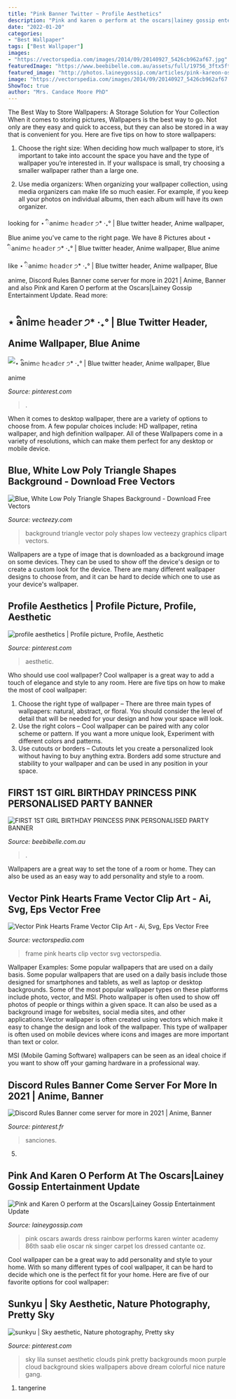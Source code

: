 ```yaml
---
title: "Pink Banner Twitter ~ Profile Aesthetics"
description: "Pink and karen o perform at the oscars|lainey gossip entertainment update"
date: "2022-01-20"
categories:
- "Best Wallpaper"
tags: ["Best Wallpaper"]
images:
- "https://vectorspedia.com/images/2014/09/20140927_5426cb962af67.jpg"
featuredImage: "https://www.beebibelle.com.au/assets/full/19756_3ftx5ft.jpg?20210412141216"
featured_image: "http://photos.laineygossip.com/articles/pink-kareon-oscars-2014-03mar14-03.jpg"
image: "https://vectorspedia.com/images/2014/09/20140927_5426cb962af67.jpg"
ShowToc: true
author: "Mrs. Candace Moore PhD"
---
```



The Best Way to Store Wallpapers: A Storage Solution for Your Collection
When it comes to storing pictures, Wallpapers is the best way to go. Not only are they easy and quick to access, but they can also be stored in a way that is convenient for you. Here are five tips on how to store wallpapers:
1) Choose the right size: When deciding how much wallpaper to store, it’s important to take into account the space you have and the type of wallpaper you’re interested in. If your wallspace is small, try choosing a smaller wallpaper rather than a large one.

2) Use media organizers: When organizing your wallpaper collection, using media organizers can make life so much easier. For example, if you keep all your photos on individual albums, then each album will have its own organizer.

	

		
looking for ⋆ ི𝖺𝗇𝗂𝗆𝚎 𝗁𝚎𝖺𝖽𝚎𝗋 ੭* ‧₊° | Blue twitter header, Anime wallpaper, Blue anime you've came to the right page. We have 8 Pictures about ⋆ ི𝖺𝗇𝗂𝗆𝚎 𝗁𝚎𝖺𝖽𝚎𝗋 ੭* ‧₊° | Blue twitter header, Anime wallpaper, Blue anime like ⋆ ི𝖺𝗇𝗂𝗆𝚎 𝗁𝚎𝖺𝖽𝚎𝗋 ੭* ‧₊° | Blue twitter header, Anime wallpaper, Blue anime, Discord Rules Banner come server for more in 2021 | Anime, Banner and also Pink and Karen O perform at the Oscars|Lainey Gossip Entertainment Update. Read more:
		
    
## ⋆ ི𝖺𝗇𝗂𝗆𝚎 𝗁𝚎𝖺𝖽𝚎𝗋 ੭* ‧₊° | Blue Twitter Header, Anime Wallpaper, Blue Anime

<img loading=lazy src="https://i.pinimg.com/736x/02/e5/78/02e578d6003bc827caa60e6c408796cb.jpg" onerror="this.onerror=null;this.src='https://tse1.mm.bing.net/th?id=OIP.civmSQofmb5F4pefjYziuAHaDJ&amp;pid=15.1';" alt="⋆ ི𝖺𝗇𝗂𝗆𝚎 𝗁𝚎𝖺𝖽𝚎𝗋 ੭* ‧₊° | Blue twitter header, Anime wallpaper, Blue anime">

_Source: pinterest.com_

>. 

	

When it comes to desktop wallpaper, there are a variety of options to choose from. A few popular choices include: HD wallpaper, retina wallpaper, and high definition wallpaper. All of these Wallpapers come in a variety of resolutions, which can make them perfect for any desktop or mobile device. 

    
## Blue, White Low Poly Triangle Shapes Background - Download Free Vectors

<img loading=lazy src="https://static.vecteezy.com/system/resources/previews/001/255/597/original/blue-white-low-poly-triangle-shapes-background-vector.jpg" onerror="this.onerror=null;this.src='https://tse1.mm.bing.net/th?id=OIP.g928P7qkd7AiQn-kcOfLmgHaFL&amp;pid=15.1';" alt="Blue, White Low Poly Triangle Shapes Background - Download Free Vectors">

_Source: vecteezy.com_

>background triangle vector poly shapes low vecteezy graphics clipart vectors. 

	

Wallpapers are a type of image that is downloaded as a background image on some devices. They can be used to show off the device's design or to create a custom look for the device. There are many different wallpaper designs to choose from, and it can be hard to decide which one to use as your device's wallpaper.

    
## Profile Aesthetics | Profile Picture, Profile, Aesthetic

<img loading=lazy src="https://i.pinimg.com/736x/72/de/d0/72ded005f8cab2fc600b313128851c3b.jpg" onerror="this.onerror=null;this.src='https://tse2.mm.bing.net/th?id=OIP.Sf1Jj2AftyEnl2nrHGiCuQHaHW&amp;pid=15.1';" alt="profile aesthetics | Profile picture, Profile, Aesthetic">

_Source: pinterest.com_

>aesthetic. 

	

Who should use cool wallpaper?
Cool wallpaper is a great way to add a touch of elegance and style to any room. Here are five tips on how to make the most of cool wallpaper: 
1) Choose the right type of wallpaper – There are three main types of wallpapers: natural, abstract, or floral. You should consider the level of detail that will be needed for your design and how your space will look. 
2) Use the right colors – Cool wallpaper can be paired with any color scheme or pattern. If you want a more unique look, Experiment with different colors and patterns. 
3) Use cutouts or borders – Cutouts let you create a personalized look without having to buy anything extra. Borders add some structure and stability to your wallpaper and can be used in any position in your space.

    
## FIRST 1ST GIRL BIRTHDAY PRINCESS PINK PERSONALISED PARTY BANNER

<img loading=lazy src="https://www.beebibelle.com.au/assets/full/19756_3ftx5ft.jpg?20210412141216" onerror="this.onerror=null;this.src='https://tse1.mm.bing.net/th?id=OIP._CKE1I4MzZhZuE2AQK3zCgHaFJ&amp;pid=15.1';" alt="FIRST 1ST GIRL BIRTHDAY PRINCESS PINK PERSONALISED PARTY BANNER">

_Source: beebibelle.com.au_

>. 

	

Wallpapers are a great way to set the tone of a room or home. They can also be used as an easy way to add personality and style to a room.

    
## Vector Pink Hearts Frame Vector Clip Art - Ai, Svg, Eps Vector Free

<img loading=lazy src="https://vectorspedia.com/images/2014/09/20140927_5426cb962af67.jpg" onerror="this.onerror=null;this.src='https://tse1.mm.bing.net/th?id=OIP.pFM465Mo1Z5lNulTrpAF7AHaEn&amp;pid=15.1';" alt="Vector Pink Hearts Frame Vector Clip Art - Ai, Svg, Eps Vector Free">

_Source: vectorspedia.com_

>frame pink hearts clip vector svg vectorspedia. 

	

Wallpaper Examples: Some popular wallpapers that are used on a daily basis.
Some popular wallpapers that are used on a daily basis include those designed for smartphones and tablets, as well as laptop or desktop backgrounds. Some of the most popular wallpaper types on these platforms include photo, vector, and MSI. 
Photo wallpaper is often used to show off photos of people or things within a given space. It can also be used as a background image for websites, social media sites, and other applications.Vector wallpaper is often created using vectors which make it easy to change the design and look of the wallpaper. This type of wallpaper is often used on mobile devices where icons and images are more important than text or color. 

MSI (Mobile Gaming Software) wallpapers can be seen as an ideal choice if you want to show off your gaming hardware in a professional way.

    
## Discord Rules Banner Come Server For More In 2021 | Anime, Banner

<img loading=lazy src="https://i.pinimg.com/736x/f6/66/ce/f666cec516d821c702700456e949f89f.jpg" onerror="this.onerror=null;this.src='https://tse4.mm.bing.net/th?id=OIP.BJXay8bX_-6WPsCaGrOXmAHaDc&amp;pid=15.1';" alt="Discord Rules Banner come server for more in 2021 | Anime, Banner">

_Source: pinterest.fr_

>sanciones. 

	

5.

    
## Pink And Karen O Perform At The Oscars|Lainey Gossip Entertainment Update

<img loading=lazy src="http://photos.laineygossip.com/articles/pink-kareon-oscars-2014-03mar14-03.jpg" onerror="this.onerror=null;this.src='https://tse1.mm.bing.net/th?id=OIP.JL3J5etjZJ5MdywbW6hQPQHaJ6&amp;pid=15.1';" alt="Pink and Karen O perform at the Oscars|Lainey Gossip Entertainment Update">

_Source: laineygossip.com_

>pink oscars awards dress rainbow performs karen winter academy 86th saab elie oscar nk singer carpet los dressed cantante oz. 

	

Cool wallpaper can be a great way to add personality and style to your home. With so many different types of cool wallpaper, it can be hard to decide which one is the perfect fit for your home. Here are five of our favorite options for cool wallpaper: 

    
## Sunkyu | Sky Aesthetic, Nature Photography, Pretty Sky

<img loading=lazy src="https://i.pinimg.com/originals/58/04/98/580498eb06b793453bfe5bd553f62286.jpg" onerror="this.onerror=null;this.src='https://tse3.mm.bing.net/th?id=OIP.BefJ7QuNYh0KtlJs8bMi0wHaLH&amp;pid=15.1';" alt="sunkyu | Sky aesthetic, Nature photography, Pretty sky">

_Source: pinterest.com_

>sky lila sunset aesthetic clouds pink pretty backgrounds moon purple cloud background skies wallpapers above dream colorful nice nature gang. 

	

1. tangerine 

